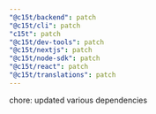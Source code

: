```yaml
---
"@c15t/backend": patch
"@c15t/cli": patch
"c15t": patch
"@c15t/dev-tools": patch
"@c15t/nextjs": patch
"@c15t/node-sdk": patch
"@c15t/react": patch
"@c15t/translations": patch
---
```


chore: updated various dependencies
